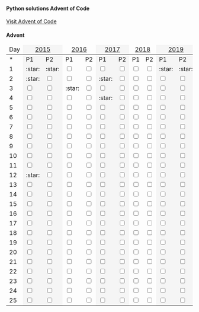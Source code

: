 #### Python solutions Advent of Code

[Visit Advent of Code](https://adventofcode.com)

#### Advent

<table>
<thead>
<tr>
<td>Day</td>
<td colspan="2" align="center" style="background-color:whitesmoke"><a href="https://github.com/scottmm374/My_Advent_solutions/blob/main/Advent/2015/2015.md">2015</a> </td>
<td colspan="2" align="center"><a href="https://github.com/scottmm374/My_Advent_solutions/blob/main/Advent/2016/2016.md">2016</a></td>
<td colspan="2" align="center" style="background-color:whitesmoke"><a href="https://github.com/scottmm374/My_Advent_solutions/blob/main/Advent/2017/2017.md">2017</a></td>
<td colspan="2" align="center"><a href="https://github.com/scottmm374/My_Advent_solutions/blob/main/Advent/2018/2018.md">2018</a></td>
<td colspan="2" align="center" style="background-color:whitesmoke" ><a href="https://github.com/scottmm374/My_Advent_solutions/blob/main/Advent/2019/2019.md">2019</a></td>
<td colspan="2" align="center"><a href="https://github.com/scottmm374/My_Advent_solutions/blob/main/Advent/2020/2020.md">2020</a></td>
<td colspan="2"align="center"  style="background-color:whitesmoke" ><a href="https://github.com/scottmm374/My_Advent_solutions/blob/main/Advent/2021/2021.md">2021</a></td>
<td colspan="2"align="center"  style="background-color:whitesmoke" >2022</td>
</tr>
</thead>
  <tr>

  </tr>
  <tr>
    <td>
     *
    </td>
    <td style="background-color:whitesmoke" >
      P1
    </td>
    <td style="background-color:whitesmoke" >
      P2
    </td>
    <td>
      P1
    </td>
    <td>
      P2
    </td>
    <td style="background-color:whitesmoke" >
      P1
    </td>
    <td style="background-color:whitesmoke" >
      P2
    </td>
    <td>
      P1
    </td>
    <td>
      P2
    </td>
    <td style="background-color:whitesmoke" >
      P1
    </td>
    <td style="background-color:whitesmoke" >
      P2
    </td>
    <td>
      P1
    </td>
    <td>
      P2
    </td>
    <td style="background-color:whitesmoke" >
      P1
    </td>
    <td style="background-color:whitesmoke" >
      P2
    </td>
    <td >
      P1
    </td>
    <td>
      P2
    </td>
  </tr>
  <tr>
    <td>
      1
    </td>
    <td style="background-color:whitesmoke" >
      :star:
    </td>
    <td style="background-color:whitesmoke" >
      :star:
    </td>
    <td>
      <input type="checkbox" />
    </td>
    <td>
     <input type="checkbox" />
    </td>
    <td style="background-color:whitesmoke" >
     <input type="checkbox" />
    </td>
    <td style="background-color:whitesmoke" >
     <input type="checkbox" />
    </td>
    <td>
      <input type="checkbox" />
    </td>
    <td>
      <input type="checkbox" />
    </td>
    <td style="background-color:whitesmoke" >
     :star:
    </td>
    <td style="background-color:whitesmoke" >
      :star:
    </td>
    <td>
      :star:
    </td>
    <td>
      <input type="checkbox" />
    </td>
    <td style="background-color:whitesmoke" >
      :star:
    </td>
    <td style="background-color:whitesmoke" >
      <input type="checkbox" />
    </td>
    <td>
      :star:
    </td>
    <td>
      :star:
    </td>
  </tr>
  <tr>
    <td id="day 2">
      2
    </td>
    <td style="background-color:whitesmoke" >
      :star:
    </td>
    <td style="background-color:whitesmoke" >
      <input type="checkbox" />
    </td>
    <td>
      <input type="checkbox" />
    </td>
    <td>
     <input type="checkbox" />
    </td>
    <td style="background-color:whitesmoke" >
     :star:
    </td>
    <td style="background-color:whitesmoke" >
     <input type="checkbox" />
    </td>
    <td>
      <input type="checkbox" />
    </td>
    <td>
      <input type="checkbox" />
    </td>
    <td style="background-color:whitesmoke" >
     <input type="checkbox" />
    </td>
    <td style="background-color:whitesmoke" >
      <input type="checkbox" />
    </td>
    <td>
      <input type="checkbox" />
    </td>
    <td>
      <input type="checkbox" />
    </td>
    <td style="background-color:whitesmoke" >
      :star:
    </td>
    <td style="background-color:whitesmoke" >
      :star:
    </td>
    <td>
      <input type="checkbox" />
    </td>
    <td>
      <input type="checkbox" />
    </td>
  </tr>
  <tr>
    <td>
      3
    </td>
    <td style="background-color:whitesmoke" >
      <input type="checkbox" />
    </td>
    <td style="background-color:whitesmoke" >
      <input type="checkbox" />
    </td>
    <td>
      :star:
    </td>
    <td>
     <input type="checkbox" />
    </td>
    <td style="background-color:whitesmoke" >
     <input type="checkbox" />
    </td>
    <td style="background-color:whitesmoke" >
     <input type="checkbox" />
    </td>
    <td>
      <input type="checkbox" />
    </td>
    <td>
      <input type="checkbox" />
    </td>
    <td style="background-color:whitesmoke" >
     <input type="checkbox" />
    </td>
    <td style="background-color:whitesmoke" >
      <input type="checkbox" />
    </td>
    <td>
      <input type="checkbox" />
    </td>
    <td>
      <input type="checkbox" />
    </td>
    <td style="background-color:whitesmoke" >
      :star:
    </td>
    <td style="background-color:whitesmoke" >
      <input type="checkbox" />
    </td>
    <td>
      <input type="checkbox" />
    </td>
    <td>
      <input type="checkbox" />
    </td>
  </tr>
  <tr>
    <td>
      4
    </td>
    <td style="background-color:whitesmoke" >
      <input type="checkbox" />
    </td>
    <td style="background-color:whitesmoke" >
      <input type="checkbox" />
    </td>
    <td>
      <input type="checkbox" />
    </td>
    <td>
     <input type="checkbox" />
    </td>
    <td style="background-color:whitesmoke" >
     :star:
    </td>
    <td style="background-color:whitesmoke" >
     <input type="checkbox" />
    </td>
    <td>
      <input type="checkbox" />
    </td>
    <td>
      <input type="checkbox" />
    </td>
    <td style="background-color:whitesmoke" >
     <input type="checkbox" />
    </td>
    <td style="background-color:whitesmoke" >
      <input type="checkbox" />
    </td>
    <td>
      <input type="checkbox" />
    </td>
    <td>
      <input type="checkbox" />
    </td>
    <td style="background-color:whitesmoke" >
      <input type="checkbox" />
    </td>
    <td style="background-color:whitesmoke" >
      <input type="checkbox" />
    </td>
    <td>
      <input type="checkbox" />
    </td>
    <td>
      <input type="checkbox" />
    </td>
  </tr>
  <tr>
    <td>
      5
    </td>
    <td style="background-color:whitesmoke" >
      <input type="checkbox" />
    </td>
    <td style="background-color:whitesmoke" >
      <input type="checkbox" />
    </td>
    <td>
      <input type="checkbox" />
    </td>
    <td>
     <input type="checkbox" />
    </td>
    <td style="background-color:whitesmoke" >
     <input type="checkbox" />
    </td>
    <td style="background-color:whitesmoke" >
     <input type="checkbox" />
    </td>
    <td>
      <input type="checkbox" />
    </td>
    <td>
      <input type="checkbox" />
    </td>
    <td style="background-color:whitesmoke" >
     <input type="checkbox" />
    </td>
    <td style="background-color:whitesmoke" >
      <input type="checkbox" />
    </td>
    <td>
      <input type="checkbox" />
    </td>
    <td>
      <input type="checkbox" />
    </td>
    <td style="background-color:whitesmoke" >
      <input type="checkbox" />
    </td>
    <td style="background-color:whitesmoke" >
      <input type="checkbox" />
    </td>
    <td>
      <input type="checkbox" />
    </td>
    <td>
      <input type="checkbox" />
    </td>
  </tr>
  <tr>
    <td>
      6
    </td>
    <td style="background-color:whitesmoke" >
      <input type="checkbox" />
    </td>
    <td style="background-color:whitesmoke" >
      <input type="checkbox" />
    </td>
    <td>
      <input type="checkbox" />
    </td>
    <td>
     <input type="checkbox" />
    </td>
    <td style="background-color:whitesmoke" >
     <input type="checkbox" />
    </td>
    <td style="background-color:whitesmoke" >
     <input type="checkbox" />
    </td>
    <td>
      <input type="checkbox" />
    </td>
    <td>
      <input type="checkbox" />
    </td>
    <td style="background-color:whitesmoke" >
     <input type="checkbox" />
    </td>
    <td style="background-color:whitesmoke" >
      <input type="checkbox" />
    </td>
    <td>
      <input type="checkbox" />
    </td>
    <td>
      <input type="checkbox" />
    </td>
    <td style="background-color:whitesmoke" >
      <input type="checkbox" />
    </td>
    <td style="background-color:whitesmoke" >
      <input type="checkbox" />
    </td>
    <td>
      <input type="checkbox" />
    </td>
    <td>
      <input type="checkbox" />
    </td>
  </tr>
  <tr>
    <td>
      7
    </td>
    <td style="background-color:whitesmoke" >
      <input type="checkbox" />
    </td>
    <td style="background-color:whitesmoke" >
      <input type="checkbox" />
    </td>
    <td>
      <input type="checkbox" />
    </td>
    <td>
     <input type="checkbox" />
    </td>
    <td style="background-color:whitesmoke" >
     <input type="checkbox" />
    </td>
    <td style="background-color:whitesmoke" >
     <input type="checkbox" />
    </td>
    <td>
      <input type="checkbox" />
    </td>
    <td>
      <input type="checkbox" />
    </td>
    <td style="background-color:whitesmoke" >
     <input type="checkbox" />
    </td>
    <td style="background-color:whitesmoke" >
      <input type="checkbox" />
    </td>
    <td>
      <input type="checkbox" />
    </td>
    <td>
      <input type="checkbox" />
    </td>
    <td style="background-color:whitesmoke" >
      <input type="checkbox" />
    </td>
    <td style="background-color:whitesmoke" >
      <input type="checkbox" />
    </td>
    <td>
      <input type="checkbox" />
    </td>
    <td>
      <input type="checkbox" />
    </td>
  </tr>
  <tr>
    <td>
      8
    </td>
   <td style="background-color:whitesmoke" >
      <input type="checkbox" />
    </td>
    <td style="background-color:whitesmoke" >
      <input type="checkbox" />
    </td>
    <td>
      <input type="checkbox" />
    </td>
    <td>
     <input type="checkbox" />
    </td>
    <td style="background-color:whitesmoke" >
     <input type="checkbox" />
    </td>
    <td style="background-color:whitesmoke" >
     <input type="checkbox" />
    </td>
    <td>
      <input type="checkbox" />
    </td>
    <td>
      <input type="checkbox" />
    </td>
    <td style="background-color:whitesmoke" >
     <input type="checkbox" />
    </td>
    <td style="background-color:whitesmoke" >
      <input type="checkbox" />
    </td>
    <td>
      <input type="checkbox" />
    </td>
    <td>
      <input type="checkbox" />
    </td>
    <td style="background-color:whitesmoke" >
      <input type="checkbox" />
    </td>
    <td style="background-color:whitesmoke" >
      <input type="checkbox" />
    </td>
    <td>
      <input type="checkbox" />
    </td>
    <td>
      <input type="checkbox" />
    </td>
  </tr>
  <tr>
    <td>
      9
    </td>
    <td style="background-color:whitesmoke" >
      <input type="checkbox" />
    </td>
    <td style="background-color:whitesmoke" >
      <input type="checkbox" />
    </td>
    <td>
      <input type="checkbox" />
    </td>
    <td>
     <input type="checkbox" />
    </td>
    <td style="background-color:whitesmoke" >
     <input type="checkbox" />
    </td>
    <td style="background-color:whitesmoke" >
     <input type="checkbox" />
    </td>
    <td>
      <input type="checkbox" />
    </td>
    <td>
      <input type="checkbox" />
    </td>
    <td style="background-color:whitesmoke" >
     <input type="checkbox" />
    </td>
    <td style="background-color:whitesmoke" >
      <input type="checkbox" />
    </td>
    <td>
      <input type="checkbox" />
    </td>
    <td>
      <input type="checkbox" />
    </td>
    <td style="background-color:whitesmoke" >
      <input type="checkbox" />
    </td>
    <td style="background-color:whitesmoke" >
      <input type="checkbox" />
    </td>
    <td>
      <input type="checkbox" />
    </td>
    <td>
      <input type="checkbox" />
    </td>
  </tr>
  <tr>
    <td>
      10
    </td>
    <td style="background-color:whitesmoke" >
      <input type="checkbox" />
    </td>
    <td style="background-color:whitesmoke" >
      <input type="checkbox" />
    </td>
    <td>
      <input type="checkbox" />
    </td>
    <td>
     <input type="checkbox" />
    </td>
    <td style="background-color:whitesmoke" >
     <input type="checkbox" />
    </td>
    <td style="background-color:whitesmoke" >
     <input type="checkbox" />
    </td>
    <td>
      <input type="checkbox" />
    </td>
    <td>
      <input type="checkbox" />
    </td>
    <td style="background-color:whitesmoke" >
     <input type="checkbox" />
    </td>
    <td style="background-color:whitesmoke" >
      <input type="checkbox" />
    </td>
    <td>
      <input type="checkbox" />
    </td>
    <td>
      <input type="checkbox" />
    </td>
    <td style="background-color:whitesmoke" >
      <input type="checkbox" />
    </td>
    <td style="background-color:whitesmoke" >
      <input type="checkbox" />
    </td>
    <td>
      <input type="checkbox" />
    </td>
    <td>
      <input type="checkbox" />
    </td>
  </tr>
  <tr>
    <td>
      11
    </td>
    <td style="background-color:whitesmoke" >
      <input type="checkbox" />
    </td>
    <td style="background-color:whitesmoke" >
      <input type="checkbox" />
    </td>
    <td>
      <input type="checkbox" />
    </td>
    <td>
     <input type="checkbox" />
    </td>
    <td style="background-color:whitesmoke" >
     <input type="checkbox" />
    </td>
    <td style="background-color:whitesmoke" >
     <input type="checkbox" />
    </td>
    <td>
      <input type="checkbox" />
    </td>
    <td>
      <input type="checkbox" />
    </td>
    <td style="background-color:whitesmoke" >
     <input type="checkbox" />
    </td>
    <td style="background-color:whitesmoke" >
      <input type="checkbox" />
    </td>
    <td>
      <input type="checkbox" />
    </td>
    <td>
      <input type="checkbox" />
    </td>
    <td style="background-color:whitesmoke" >
      <input type="checkbox" />
    </td>
    <td style="background-color:whitesmoke" >
      <input type="checkbox" />
    </td>
    <td>
      <input type="checkbox" />
    </td>
    <td>
      <input type="checkbox" />
    </td>
  </tr>
  <tr>
    <td>
      12
    </td>
    <td style="background-color:whitesmoke" >
      :star:
    </td>
    <td style="background-color:whitesmoke" >
      <input type="checkbox" />
    </td>
    <td>
      <input type="checkbox" />
    </td>
    <td>
     <input type="checkbox" />
    </td>
    <td style="background-color:whitesmoke" >
     <input type="checkbox" />
    </td>
    <td style="background-color:whitesmoke" >
     <input type="checkbox" />
    </td>
    <td>
      <input type="checkbox" />
    </td>
    <td>
      <input type="checkbox" />
    </td>
    <td style="background-color:whitesmoke" >
     <input type="checkbox" />
    </td>
    <td style="background-color:whitesmoke" >
      <input type="checkbox" />
    </td>
    <td>
      <input type="checkbox" />
    </td>
    <td>
      <input type="checkbox" />
    </td>
    <td style="background-color:whitesmoke" >
      <input type="checkbox" />
    </td>
    <td style="background-color:whitesmoke" >
      <input type="checkbox" />
    </td>
    <td>
      <input type="checkbox" />
    </td>
    <td>
      <input type="checkbox" />
    </td>
  <tr>
    <td>
      13
    </td>
    <td style="background-color:whitesmoke" >
      <input type="checkbox" />
    </td>
    <td style="background-color:whitesmoke" >
      <input type="checkbox" />
    </td>
    <td>
      <input type="checkbox" />
    </td>
    <td>
     <input type="checkbox" />
    </td>
    <td style="background-color:whitesmoke" >
     <input type="checkbox" />
    </td>
    <td style="background-color:whitesmoke" >
     <input type="checkbox" />
    </td>
    <td>
      <input type="checkbox" />
    </td>
    <td>
      <input type="checkbox" />
    </td>
    <td style="background-color:whitesmoke" >
     <input type="checkbox" />
    </td>
    <td style="background-color:whitesmoke" >
      <input type="checkbox" />
    </td>
    <td>
      <input type="checkbox" />
    </td>
    <td>
      <input type="checkbox" />
    </td>
    <td style="background-color:whitesmoke" >
      <input type="checkbox" />
    </td>
    <td style="background-color:whitesmoke" >
      <input type="checkbox" />
    </td>
    <td>
      <input type="checkbox" />
    </td>
    <td>
      <input type="checkbox" />
    </td>
  </tr>
  <tr>
    <td>
      14
    </td>
    <td style="background-color:whitesmoke" >
      <input type="checkbox" />
    </td>
    <td style="background-color:whitesmoke" >
      <input type="checkbox" />
    </td>
    <td>
      <input type="checkbox" />
    </td>
    <td>
     <input type="checkbox" />
    </td>
    <td style="background-color:whitesmoke" >
     <input type="checkbox" />
    </td>
    <td style="background-color:whitesmoke" >
     <input type="checkbox" />
    </td>
    <td>
      <input type="checkbox" />
    </td>
    <td>
      <input type="checkbox" />
    </td>
    <td style="background-color:whitesmoke" >
     <input type="checkbox" />
    </td>
    <td style="background-color:whitesmoke" >
      <input type="checkbox" />
    </td>
    <td>
      <input type="checkbox" />
    </td>
    <td>
      <input type="checkbox" />
    </td>
    <td style="background-color:whitesmoke" >
      <input type="checkbox" />
    </td>
    <td style="background-color:whitesmoke" >
      <input type="checkbox" />
    </td>
    <td>
      <input type="checkbox" />
    </td>
    <td>
      <input type="checkbox" />
    </td>
  </tr>
  <tr>
    <td>
      15
    </td>
    <td style="background-color:whitesmoke" >
      <input type="checkbox" />
    </td>
    <td style="background-color:whitesmoke" >
      <input type="checkbox" />
    </td>
    <td>
      <input type="checkbox" />
    </td>
    <td>
     <input type="checkbox" />
    </td>
    <td style="background-color:whitesmoke" >
     <input type="checkbox" />
    </td>
    <td style="background-color:whitesmoke" >
     <input type="checkbox" />
    </td>
    <td>
      <input type="checkbox" />
    </td>
    <td>
      <input type="checkbox" />
    </td>
    <td style="background-color:whitesmoke" >
     <input type="checkbox" />
    </td>
    <td style="background-color:whitesmoke" >
      <input type="checkbox" />
    </td>
    <td>
      <input type="checkbox" />
    </td>
    <td>
      <input type="checkbox" />
    </td>
    <td style="background-color:whitesmoke" >
      <input type="checkbox" />
    </td>
    <td style="background-color:whitesmoke" >
      <input type="checkbox" />
    </td>
    <td>
      <input type="checkbox" />
    </td>
    <td>
      <input type="checkbox" />
    </td>
  </tr>
  <tr>
    <td>
      16
    </td>
    <td style="background-color:whitesmoke" >
      <input type="checkbox" />
    </td>
    <td style="background-color:whitesmoke" >
      <input type="checkbox" />
    </td>
    <td>
      <input type="checkbox" />
    </td>
    <td>
     <input type="checkbox" />
    </td>
    <td style="background-color:whitesmoke" >
     <input type="checkbox" />
    </td>
    <td style="background-color:whitesmoke" >
     <input type="checkbox" />
    </td>
    <td>
      <input type="checkbox" />
    </td>
    <td>
      <input type="checkbox" />
    </td>
    <td style="background-color:whitesmoke" >
     <input type="checkbox" />
    </td>
    <td style="background-color:whitesmoke" >
      <input type="checkbox" />
    </td>
    <td>
      <input type="checkbox" />
    </td>
    <td>
      <input type="checkbox" />
    </td>
    <td style="background-color:whitesmoke" >
      <input type="checkbox" />
    </td>
    <td style="background-color:whitesmoke" >
      <input type="checkbox" />
    </td>
    <td>
      <input type="checkbox" />
    </td>
    <td>
      <input type="checkbox" />
    </td>
  </tr>
  <tr>
    <td>
      17
    </td>
    <td style="background-color:whitesmoke" >
      <input type="checkbox" />
    </td>
    <td style="background-color:whitesmoke" >
      <input type="checkbox" />
    </td>
    <td>
      <input type="checkbox" />
    </td>
    <td>
     <input type="checkbox" />
    </td>
    <td style="background-color:whitesmoke" >
     <input type="checkbox" />
    </td>
    <td style="background-color:whitesmoke" >
     <input type="checkbox" />
    </td>
    <td>
      <input type="checkbox" />
    </td>
    <td>
      <input type="checkbox" />
    </td>
    <td style="background-color:whitesmoke" >
     <input type="checkbox" />
    </td>
    <td style="background-color:whitesmoke" >
      <input type="checkbox" />
    </td>
    <td>
      <input type="checkbox" />
    </td>
    <td>
      <input type="checkbox" />
    </td>
    <td style="background-color:whitesmoke" >
      <input type="checkbox" />
    </td>
    <td style="background-color:whitesmoke" >
      <input type="checkbox" />
    </td>
    <td>
      <input type="checkbox" />
    </td>
    <td>
      <input type="checkbox" />
    </td>
  </tr>
  <tr>
    <td>
      18
    </td>
    <td style="background-color:whitesmoke" >
      <input type="checkbox" />
    </td>
    <td style="background-color:whitesmoke" >
      <input type="checkbox" />
    </td>
    <td>
      <input type="checkbox" />
    </td>
    <td>
     <input type="checkbox" />
    </td>
    <td style="background-color:whitesmoke" >
     <input type="checkbox" />
    </td>
    <td style="background-color:whitesmoke" >
     <input type="checkbox" />
    </td>
    <td>
      <input type="checkbox" />
    </td>
    <td>
      <input type="checkbox" />
    </td>
    <td style="background-color:whitesmoke" >
     <input type="checkbox" />
    </td>
    <td style="background-color:whitesmoke" >
      <input type="checkbox" />
    </td>
    <td>
      <input type="checkbox" />
    </td>
    <td>
      <input type="checkbox" />
    </td>
    <td style="background-color:whitesmoke" >
      <input type="checkbox" />
    </td>
    <td style="background-color:whitesmoke" >
      <input type="checkbox" />
    </td>
    <td>
      <input type="checkbox" />
    </td>
    <td>
      <input type="checkbox" />
    </td>
  </tr>
  <tr>
    <td>
      19
    </td>
    <td style="background-color:whitesmoke" >
      <input type="checkbox" />
    </td>
    <td style="background-color:whitesmoke" >
      <input type="checkbox" />
    </td>
    <td>
      <input type="checkbox" />
    </td>
    <td>
     <input type="checkbox" />
    </td>
    <td style="background-color:whitesmoke" >
     <input type="checkbox" />
    </td>
    <td style="background-color:whitesmoke" >
     <input type="checkbox" />
    </td>
    <td>
      <input type="checkbox" />
    </td>
    <td>
      <input type="checkbox" />
    </td>
    <td style="background-color:whitesmoke" >
     <input type="checkbox" />
    </td>
    <td style="background-color:whitesmoke" >
      <input type="checkbox" />
    </td>
    <td>
      <input type="checkbox" />
    </td>
    <td>
      <input type="checkbox" />
    </td>
    <td style="background-color:whitesmoke" >
      <input type="checkbox" />
    </td>
    <td style="background-color:whitesmoke" >
      <input type="checkbox" />
    </td>
    <td>
      <input type="checkbox" />
    </td>
    <td>
      <input type="checkbox" />
    </td>
  </tr>
  <tr>
    <td>
      20
    </td>
    <td style="background-color:whitesmoke" >
      <input type="checkbox" />
    </td>
    <td style="background-color:whitesmoke" >
      <input type="checkbox" />
    </td>
    <td>
      <input type="checkbox" />
    </td>
    <td>
     <input type="checkbox" />
    </td>
    <td style="background-color:whitesmoke" >
     <input type="checkbox" />
    </td>
    <td style="background-color:whitesmoke" >
     <input type="checkbox" />
    </td>
    <td>
      <input type="checkbox" />
    </td>
    <td>
      <input type="checkbox" />
    </td>
    <td style="background-color:whitesmoke" >
     <input type="checkbox" />
    </td>
    <td style="background-color:whitesmoke" >
      <input type="checkbox" />
    </td>
    <td>
      <input type="checkbox" />
    </td>
    <td>
      <input type="checkbox" />
    </td>
    <td style="background-color:whitesmoke" >
      <input type="checkbox" />
    </td>
    <td style="background-color:whitesmoke" >
      <input type="checkbox" />
    </td>
    <td>
      <input type="checkbox" />
    </td>
    <td>
      <input type="checkbox" />
    </td>
  </tr>
  <tr>
    <td>
      21
    </td>
    <td style="background-color:whitesmoke" >
      <input type="checkbox" />
    </td>
    <td style="background-color:whitesmoke" >
      <input type="checkbox" />
    </td>
    <td>
      <input type="checkbox" />
    </td>
    <td>
     <input type="checkbox" />
    </td>
    <td style="background-color:whitesmoke" >
     <input type="checkbox" />
    </td>
    <td style="background-color:whitesmoke" >
     <input type="checkbox" />
    </td>
    <td>
      <input type="checkbox" />
    </td>
    <td>
      <input type="checkbox" />
    </td>
    <td style="background-color:whitesmoke" >
     <input type="checkbox" />
    </td>
    <td style="background-color:whitesmoke" >
      <input type="checkbox" />
    </td>
    <td>
      <input type="checkbox" />
    </td>
    <td>
      <input type="checkbox" />
    </td>
    <td style="background-color:whitesmoke" >
      <input type="checkbox" />
    </td>
    <td style="background-color:whitesmoke" >
      <input type="checkbox" />
    </td>
    <td>
      <input type="checkbox" />
    </td>
    <td>
      <input type="checkbox" />
    </td>
  </tr>
  <tr>
    <td>
      22
    </td>
    <td style="background-color:whitesmoke" >
      <input type="checkbox" />
    </td>
    <td style="background-color:whitesmoke" >
      <input type="checkbox" />
    </td>
    <td>
      <input type="checkbox" />
    </td>
    <td>
     <input type="checkbox" />
    </td>
    <td style="background-color:whitesmoke" >
     <input type="checkbox" />
    </td>
    <td style="background-color:whitesmoke" >
     <input type="checkbox" />
    </td>
    <td>
      <input type="checkbox" />
    </td>
    <td>
      <input type="checkbox" />
    </td>
    <td style="background-color:whitesmoke" >
     <input type="checkbox" />
    </td>
    <td style="background-color:whitesmoke" >
      <input type="checkbox" />
    </td>
    <td>
      <input type="checkbox" />
    </td>
    <td>
      <input type="checkbox" />
    </td>
    <td style="background-color:whitesmoke" >
      <input type="checkbox" />
    </td>
    <td style="background-color:whitesmoke" >
      <input type="checkbox" />
    </td>
    <td>
      <input type="checkbox" />
    </td>
    <td>
      <input type="checkbox" />
    </td>
  </tr><tr>
    <td>
      23
    </td>
    <td style="background-color:whitesmoke" >
      <input type="checkbox" />
    </td>
    <td style="background-color:whitesmoke" >
      <input type="checkbox" />
    </td>
    <td>
      <input type="checkbox" />
    </td>
    <td>
     <input type="checkbox" />
    </td>
    <td style="background-color:whitesmoke" >
     <input type="checkbox" />
    </td>
    <td style="background-color:whitesmoke" >
     <input type="checkbox" />
    </td>
    <td>
      <input type="checkbox" />
    </td>
    <td>
      <input type="checkbox" />
    </td>
    <td style="background-color:whitesmoke" >
     <input type="checkbox" />
    </td>
    <td style="background-color:whitesmoke" >
      <input type="checkbox" />
    </td>
    <td>
      <input type="checkbox" />
    </td>
    <td>
      <input type="checkbox" />
    </td>
    <td style="background-color:whitesmoke" >
      <input type="checkbox" />
    </td>
    <td style="background-color:whitesmoke" >
      <input type="checkbox" />
    </td>
    <td>
      <input type="checkbox" />
    </td>
    <td>
      <input type="checkbox" />
    </td>
  </tr><tr>
    <td>
      24
    </td>
    <td style="background-color:whitesmoke" >
      <input type="checkbox" />
    </td>
    <td style="background-color:whitesmoke" >
      <input type="checkbox" />
    </td>
    <td>
      <input type="checkbox" />
    </td>
    <td>
     <input type="checkbox" />
    </td>
    <td style="background-color:whitesmoke" >
     <input type="checkbox" />
    </td>
    <td style="background-color:whitesmoke" >
     <input type="checkbox" />
    </td>
    <td>
      <input type="checkbox" />
    </td>
    <td>
      <input type="checkbox" />
    </td>
    <td style="background-color:whitesmoke" >
     <input type="checkbox" />
    </td>
    <td style="background-color:whitesmoke" >
      <input type="checkbox" />
    </td>
    <td>
      <input type="checkbox" />
    </td>
    <td>
      <input type="checkbox" />
    </td>
    <td style="background-color:whitesmoke" >
      <input type="checkbox" />
    </td>
    <td style="background-color:whitesmoke" >
      <input type="checkbox" />
    </td>
    <td>
      <input type="checkbox" />
    </td>
    <td>
      <input type="checkbox" />
    </td>
  </tr><tr>
    <td>
      25
    </td>
    <td style="background-color:whitesmoke" >
      <input type="checkbox" />
    </td>
    <td style="background-color:whitesmoke" >
      <input type="checkbox" />
    </td>
    <td>
      <input type="checkbox" />
    </td>
    <td>
     <input type="checkbox" />
    </td>
    <td style="background-color:whitesmoke" >
     <input type="checkbox" />
    </td>
    <td style="background-color:whitesmoke" >
     <input type="checkbox" />
    </td>
    <td>
      <input type="checkbox" />
    </td>
    <td>
      <input type="checkbox" />
    </td>
    <td style="background-color:whitesmoke" >
     <input type="checkbox" />
    </td>
    <td style="background-color:whitesmoke" >
      <input type="checkbox" />
    </td>
    <td>
      <input type="checkbox" />
    </td>
    <td>
      <input type="checkbox" />
    </td>
    <td style="background-color:whitesmoke" >
      <input type="checkbox" />
    </td>
    <td style="background-color:whitesmoke" >
      <input type="checkbox" />
    </td>
    <td>
      <input type="checkbox" />
    </td>
    <td>
      <input type="checkbox" />
    </td>
  </tr>

</table>
